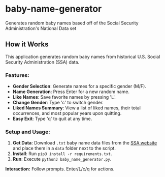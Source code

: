 # baby-name-generator
Generates random baby names based off of the Social Security Administration's National Data set

## How it Works

This application generates random baby names from historical U.S. Social Security Administration (SSA) data.

### Features:

*   **Gender Selection**: Generate names for a specific gender (M/F).
*   **Name Generation**: Press Enter for a new random name.
*   **Like Names**: Save favorite names by pressing 'L'.
*   **Change Gender**: Type 'c' to switch gender.
*   **Liked Names Summary**: View a list of liked names, their total occurrences, and most popular years upon quitting.
*   **Easy Exit**: Type 'q' to quit at any time.

### Setup and Usage:

1.  **Get Data**: Download `.txt` baby name data files from the [SSA website](https://www.ssa.gov/oact//babynames/limits.html) and place them in a `data` folder next to the script.
2.  **Install**: Run `pip3 install -r requirements.txt`.
3.  **Run**: Execute `python3 baby_name_generator.py`.

**Interaction:** Follow prompts. Enter/L/c/q for actions.
